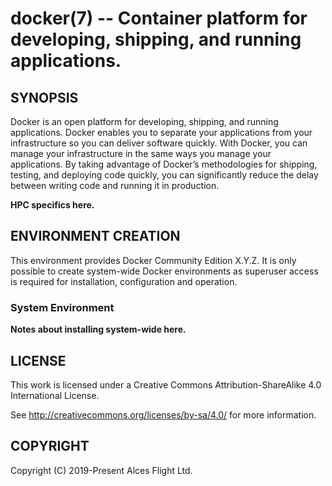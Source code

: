 # docker(7) -- Container platform for developing, shipping, and running applications.

## SYNOPSIS

Docker is an open platform for developing, shipping, and running
applications. Docker enables you to separate your applications from
your infrastructure so you can deliver software quickly. With Docker,
you can manage your infrastructure in the same ways you manage your
applications. By taking advantage of Docker’s methodologies for
shipping, testing, and deploying code quickly, you can significantly
reduce the delay between writing code and running it in production.

**HPC specifics here.**

## ENVIRONMENT CREATION

This environment provides Docker Community Edition X.Y.Z. It is only
possible to create system-wide Docker environments as superuser access
is required for installation, configuration and operation.

### System Environment

**Notes about installing system-wide here.**

## LICENSE

This work is licensed under a Creative Commons Attribution-ShareAlike
4.0 International License.

See <http://creativecommons.org/licenses/by-sa/4.0/> for more
information.

## COPYRIGHT

Copyright (C) 2019-Present Alces Flight Ltd.
